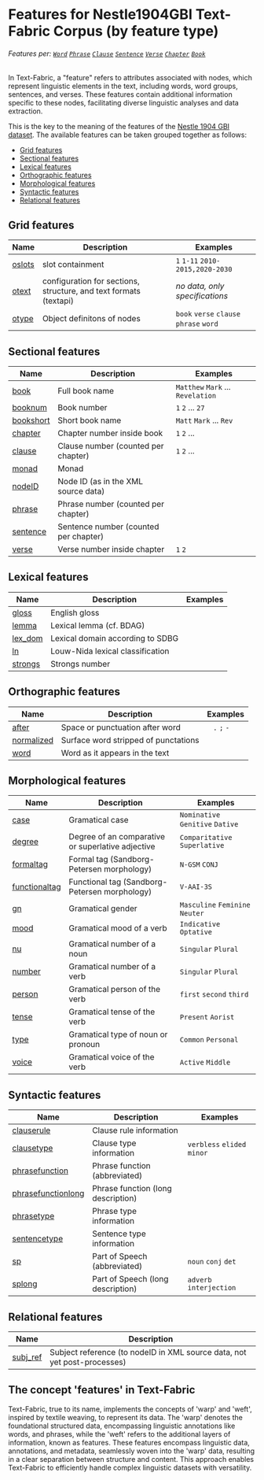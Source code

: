 # Features for Nestle1904GBI Text-Fabric Corpus (by feature type)
###### Features per: [`Word`](wordnodefeatures.md#readme) [`Phrase`](phrasenodefeatures.md#readme) [`Clause`](clausenodefeatures.md#readme) [`Sentence`](sentencenodefeatures.md#readme) [`Verse`](versenodefeatures.md#readme) [`Chapter`](chapternodefeatures.md#readme) [`Book`](booknodefeatures.md#readme)

In Text-Fabric, a "feature" refers to attributes associated with nodes, which represent linguistic elements in the text, including words, word groups, sentences, and verses. These features contain additional information specific to these nodes, facilitating diverse linguistic analyses and data extraction.

This is the key to the meaning of the features of the
[Nestle 1904 GBI dataset](https://github.com/tonyjurg/Nestle1904GBI). The available features can be taken grouped together as follows: 

* [Grid features](#grid-features)
* [Sectional features](#sectional-features)
* [Lexical features](#lexical-features)
* [Orthographic features](#orthographic-features)
* [Morphological features](#morphological-features)
* [Syntactic features](#syntactic-features)
* [Relational features](#relational-features)

## Grid features

Name | Description| Examples
---|---|---
[oslots](oslots.md) | slot containment | `1` `1-11` `2010-2015,2020-2030`
[otext](otext.md) | configuration for sections, structure, and text formats (textapi) | *no data, only specifications*  
[otype](otype.md) | Object definitons of nodes | `book` `verse` `clause` `phrase` `word`

## Sectional features

Name | Description | Examples
---|---|---
[book](book.md#readme) | Full book name | `Matthew` `Mark` ... `Revelation`
[booknum](booknum.md#readme) | Book number | `1` `2` ...  `27`  
[bookshort](bookshort.md#readme) | Short book name | `Matt` `Mark` ... `Rev`
[chapter](chapter.md#readme) | Chapter number inside book | `1` `2` ...
[clause](clause.md#readme) | Clause number (counted per chapter) | `1` `2` ...
[monad](monad.md#readme) | Monad | 
[nodeID](nodeID.md#readme) | Node ID (as in the XML source data) |
[phrase](phrase.md#readme) | Phrase number (counted per chapter) | 
[sentence](sentence.md#readme) | Sentence number (counted per chapter) | 
[verse](verse.md#readme) | Verse number inside chapter | `1` `2`

## Lexical features

Name| Description| Examples
---|---|---
[gloss](gloss.md#readme) | English gloss | 
[lemma](lemma.md#readme) | Lexical lemma (cf. BDAG) |
[lex_dom](lex_dom.md#readme) | Lexical domain according to SDBG | 
[ln](ln.md#readme) | Louw-Nida lexical classification | 
[strongs](strongs.md#readme) | Strongs number |

## Orthographic features

Name | Description | Examples
--- | --- | ---
[after](after.md#readme) | Space or punctuation after word | ` ` `.` `;` `-` 
[normalized](normalized.md#readme) | Surface word stripped of punctations |
[word](word.md#readme) | Word as it appears in the text

## Morphological features

Name | Description | Examples
--- | --- | ---
[case](case.md#readme) | Gramatical case | `Nominative` `Genitive` `Dative`
[degree](degree.md#readme) | Degree of an comparative or superlative adjective | `Comparitative` `Superlative`
[formaltag](formaltag.md#readme) | Formal tag (Sandborg-Petersen morphology) | `N-GSM` `CONJ`
[functionaltag](functionaltag.md) | Functional tag (Sandborg-Petersen morphology) | `V-AAI-3S`
[gn](gn.md#readme) | Gramatical gender | `Masculine` `Feminine` `Neuter`
[mood](mood.md#readme) | Gramatical mood of a verb | `Indicative` `Optative `
[nu](nu.md#readme) | Gramatical number of a noun | `Singular` `Plural`
[number](number.md#readme) | Gramatical number of a verb | `Singular` `Plural`
[person](person.md#readme) | Gramatical person of the verb | `first` `second` `third`
[tense](tense.md#readme) | Gramatical tense of the verb | `Present` `Aorist`
[type](type.md#readme) | Gramatical type of noun or pronoun | `Common` `Personal`
[voice](voice.md#readme) | Gramatical voice of the verb | `Active` `Middle`

## Syntactic features

Name | Description | Examples
--- | --- | ---
[clauserule](clauserule.md#readme) | Clause rule information | 
[clausetype](clausetype.md#readme) | Clause type information | `verbless` `elided` `minor`
[phrasefunction](phrasefunction.md#readme) | Phrase function (abbreviated) | 
[phrasefunctionlong](phrasefunctionlong.md#readme) | Phrase function (long description) | 
[phrasetype](phrasetype.md#readme) | Phrase type information | 
[sentencetype](sentencetype.md#readme) | Sentence type information | 
[sp](sp.md#readme) | Part of Speech (abbreviated) | `noun` `conj` `det`
[splong](splong.md#readme) | Part of Speech (long description) | `adverb` `interjection`

## Relational features

Name | Description
---|---
[subj_ref](subj_ref.md#readme) | Subject reference (to nodeID in XML source data, not yet post-processes)

## The concept 'features' in Text-Fabric

Text-Fabric, true to its name, implements the concepts of 'warp' and 'weft', inspired by textile weaving, to represent its data. The 'warp' denotes the foundational structured data, encompassing linguistic annotations like words, and phrases, while the 'weft' refers to the additional layers of information, known as features. These features encompass linguistic data, annotations, and metadata, seamlessly woven into the 'warp' data, resulting in a clear separation between structure and content. This approach enables Text-Fabric to efficiently handle complex linguistic datasets with versatility.
